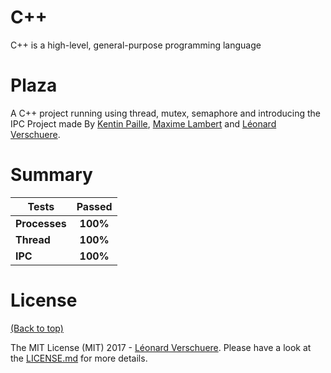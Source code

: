 # C++

C++ is a high-level, general-purpose programming language

# Plaza


A C++ project running using thread, mutex, semaphore and introducing the IPC
Project made By [Kentin Paille](https://github.com/KentinPaille), [Maxime Lambert](https://github.com/Dimerci) and [Léonard Verschuere](https://github.com/verschhh).

# Summary

| Tests            | Passed                                                                                    |
| ---------------- | :---------------------------------------------------------------------------------------: |
|**Processes**| **100%**                                                                                  |
| **Thread**       | **100%**                                                                                  |
| **IPC**       | **100%**                                                                                  |


# License

[(Back to top)](#table-of-contents)


The MIT License (MIT) 2017 - [Léonard Verschuere](https://github.com/verschhh). Please have a look at the [LICENSE.md](LICENSE.md) for more details.

